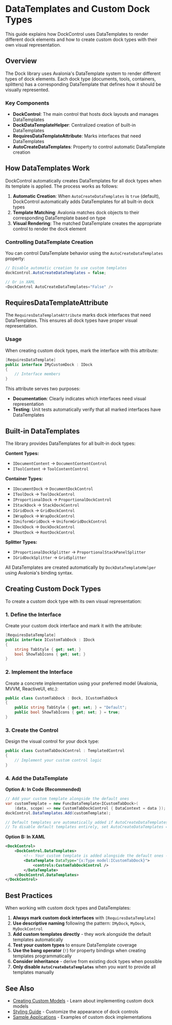 # DataTemplates and Custom Dock Types

This guide explains how DockControl uses DataTemplates to render different dock elements and how to create custom dock types with their own visual representation.

## Overview

The Dock library uses Avalonia's DataTemplate system to render different types of dock elements. Each dock type (documents, tools, containers, splitters) has a corresponding DataTemplate that defines how it should be visually represented.

### Key Components

- **DockControl**: The main control that hosts dock layouts and manages DataTemplates
- **DockDataTemplateHelper**: Centralized creation of built-in DataTemplates  
- **RequiresDataTemplateAttribute**: Marks interfaces that need DataTemplates
- **AutoCreateDataTemplates**: Property to control automatic DataTemplate creation

## How DataTemplates Work

DockControl automatically creates DataTemplates for all dock types when its template is applied. The process works as follows:

1. **Automatic Creation**: When `AutoCreateDataTemplates` is `true` (default), DockControl automatically adds DataTemplates for all built-in dock types
2. **Template Matching**: Avalonia matches dock objects to their corresponding DataTemplate based on type
3. **Visual Rendering**: The matched DataTemplate creates the appropriate control to render the dock element

### Controlling DataTemplate Creation

You can control DataTemplate behavior using the `AutoCreateDataTemplates` property:

```csharp
// Disable automatic creation to use custom templates
dockControl.AutoCreateDataTemplates = false;

// Or in XAML
<DockControl AutoCreateDataTemplates="False" />
```

## RequiresDataTemplateAttribute

The `RequiresDataTemplateAttribute` marks dock interfaces that need DataTemplates. This ensures all dock types have proper visual representation.

### Usage

When creating custom dock types, mark the interface with this attribute:

```csharp
[RequiresDataTemplate]
public interface IMyCustomDock : IDock
{
    // Interface members
}
```

This attribute serves two purposes:
- **Documentation**: Clearly indicates which interfaces need visual representation
- **Testing**: Unit tests automatically verify that all marked interfaces have DataTemplates

## Built-in DataTemplates

The library provides DataTemplates for all built-in dock types:

**Content Types:**
- `IDocumentContent` → `DocumentContentControl`
- `IToolContent` → `ToolContentControl`

**Container Types:**
- `IDocumentDock` → `DocumentDockControl`
- `IToolDock` → `ToolDockControl`
- `IProportionalDock` → `ProportionalDockControl`
- `IStackDock` → `StackDockControl`
- `IGridDock` → `GridDockControl`
- `IWrapDock` → `WrapDockControl`
- `IUniformGridDock` → `UniformGridDockControl`
- `IDockDock` → `DockDockControl`
- `IRootDock` → `RootDockControl`

**Splitter Types:**
- `IProportionalDockSplitter` → `ProportionalStackPanelSplitter`
- `IGridDockSplitter` → `GridSplitter`

All DataTemplates are created automatically by `DockDataTemplateHelper` using Avalonia's binding syntax.

## Creating Custom Dock Types

To create a custom dock type with its own visual representation:

### 1. Define the Interface

Create your custom dock interface and mark it with the attribute:

```csharp
[RequiresDataTemplate]
public interface ICustomTabDock : IDock
{
    string TabStyle { get; set; }
    bool ShowTabIcons { get; set; }
}
```

### 2. Implement the Interface

Create a concrete implementation using your preferred model (Avalonia, MVVM, ReactiveUI, etc.):

```csharp
public class CustomTabDock : Dock, ICustomTabDock
{
    public string TabStyle { get; set; } = "Default";
    public bool ShowTabIcons { get; set; } = true;
}
```

### 3. Create the Control

Design the visual control for your dock type:

```csharp
public class CustomTabDockControl : TemplatedControl
{
    // Implement your custom control logic
}
```

### 4. Add the DataTemplate

**Option A: In Code (Recommended)**

```csharp
// Add your custom template alongside the default ones
var customTemplate = new FuncDataTemplate<ICustomTabDock>(
    (data, scope) => new CustomTabDockControl { DataContext = data });
dockControl.DataTemplates.Add(customTemplate);

// Default templates are automatically added if AutoCreateDataTemplates is true (default)
// To disable default templates entirely, set AutoCreateDataTemplates = false
```

**Option B: In XAML**

```xml
<DockControl>
    <DockControl.DataTemplates>
        <!-- Your custom template is added alongside the default ones -->
        <DataTemplate DataType="{x:Type model:ICustomTabDock}">
            <controls:CustomTabDockControl />
        </DataTemplate>
    </DockControl.DataTemplates>
</DockControl>
```

## Best Practices

When working with custom dock types and DataTemplates:

1. **Always mark custom dock interfaces** with `[RequiresDataTemplate]`
2. **Use descriptive naming** following the pattern: `IMyDock`, `MyDock`, `MyDockControl`
3. **Add custom templates directly** - they work alongside the default templates automatically
4. **Test your custom types** to ensure DataTemplate coverage
5. **Use the bang operator** (`!`) for property bindings when creating templates programmatically
6. **Consider inheritance** - derive from existing dock types when possible
7. **Only disable `AutoCreateDataTemplates`** when you want to provide all templates manually

## See Also

- [Creating Custom Models](dock-custom-model.md) - Learn about implementing custom dock models
- [Styling Guide](dock-styling.md) - Customize the appearance of dock controls
- [Sample Applications](../samples/) - Examples of custom dock implementations